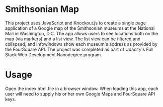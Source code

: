 # Smithsonian Map

This project uses JavaScript and Knockout.js to create a single page application of a Google map of the Smithsonian museums at the National Mall in Washington, D.C. The app allows users to see locations both on the map (via markers) and a list view. The list view can be filtered and collapsed, and infowindows show each museum's address as provided by the FourSquare API. The project was completed as part of Udacity's Full Stack Web Development Nanodegree program.

# Usage

Open the index.html file in a browser window. When loading this app, each user will need to supply his or her own Google Maps and FourSquare API keys.
